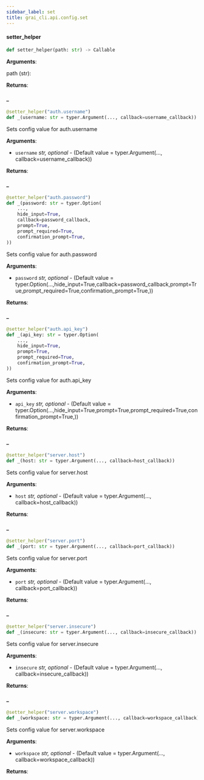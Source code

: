 ```yaml
---
sidebar_label: set
title: grai_cli.api.config.set
---
```


#### setter\_helper

```python
def setter_helper(path: str) -> Callable
```

**Arguments**:

  path (str):


**Returns**:



#### \_

```python
@setter_helper("auth.username")
def _(username: str = typer.Argument(..., callback=username_callback))
```

Sets config value for auth.username

**Arguments**:

- `username` _str, optional_ - (Default value = typer.Argument(..., callback=username_callback))


**Returns**:



#### \_

```python
@setter_helper("auth.password")
def _(password: str = typer.Option(
    ...,
    hide_input=True,
    callback=password_callback,
    prompt=True,
    prompt_required=True,
    confirmation_prompt=True,
))
```

Sets config value for auth.password

**Arguments**:

- `password` _str, optional_ - (Default value = typer.Option(...,hide_input=True,callback=password_callback,prompt=True,prompt_required=True,confirmation_prompt=True,))


**Returns**:



#### \_

```python
@setter_helper("auth.api_key")
def _(api_key: str = typer.Option(
    ...,
    hide_input=True,
    prompt=True,
    prompt_required=True,
    confirmation_prompt=True,
))
```

Sets config value for auth.api_key

**Arguments**:

- `api_key` _str, optional_ - (Default value = typer.Option(...,hide_input=True,prompt=True,prompt_required=True,confirmation_prompt=True,))


**Returns**:



#### \_

```python
@setter_helper("server.host")
def _(host: str = typer.Argument(..., callback=host_callback))
```

Sets config value for server.host

**Arguments**:

- `host` _str, optional_ - (Default value = typer.Argument(..., callback=host_callback))


**Returns**:



#### \_

```python
@setter_helper("server.port")
def _(port: str = typer.Argument(..., callback=port_callback))
```

Sets config value for server.port

**Arguments**:

- `port` _str, optional_ - (Default value = typer.Argument(..., callback=port_callback))


**Returns**:



#### \_

```python
@setter_helper("server.insecure")
def _(insecure: str = typer.Argument(..., callback=insecure_callback))
```

Sets config value for server.insecure

**Arguments**:

- `insecure` _str, optional_ - (Default value = typer.Argument(..., callback=insecure_callback))


**Returns**:



#### \_

```python
@setter_helper("server.workspace")
def _(workspace: str = typer.Argument(..., callback=workspace_callback))
```

Sets config value for server.workspace

**Arguments**:

- `workspace` _str, optional_ - (Default value = typer.Argument(..., callback=workspace_callback))


**Returns**:
